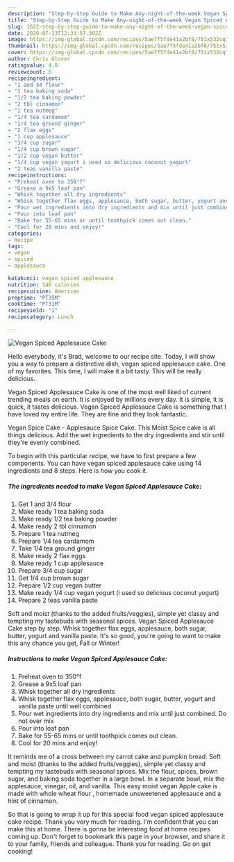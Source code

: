 ```yaml
---
description: "Step-by-Step Guide to Make Any-night-of-the-week Vegan Spiced Applesauce Cake"
title: "Step-by-Step Guide to Make Any-night-of-the-week Vegan Spiced Applesauce Cake"
slug: 1622-step-by-step-guide-to-make-any-night-of-the-week-vegan-spiced-applesauce-cake
date: 2020-07-23T12:33:57.302Z
image: https://img-global.cpcdn.com/recipes/5ae7f5fde41a2bf8/751x532cq70/vegan-spiced-applesauce-cake-recipe-main-photo.jpg
thumbnail: https://img-global.cpcdn.com/recipes/5ae7f5fde41a2bf8/751x532cq70/vegan-spiced-applesauce-cake-recipe-main-photo.jpg
cover: https://img-global.cpcdn.com/recipes/5ae7f5fde41a2bf8/751x532cq70/vegan-spiced-applesauce-cake-recipe-main-photo.jpg
author: Chris Glover
ratingvalue: 4.8
reviewcount: 6
recipeingredient:
- "1 and 34 flour"
- "1 tea baking soda"
- "1/2 tea baking powder"
- "2 tbl cinnamon"
- "1 tea nutmeg"
- "1/4 tea cardamom"
- "1/4 tea ground ginger"
- "2 flax eggs"
- "1 cup applesauce"
- "3/4 cup sugar"
- "1/4 cup brown sugar"
- "1/2 cup vegan butter"
- "1/4 cup vegan yogurt i used so delicious coconut yogurt"
- "2 teas vanilla paste"
recipeinstructions:
- "Preheat oven to 350°f"
- "Grease a 9x5 loaf pan"
- "Whisk together all dry ingredients"
- "Whisk together flax eggs, applesauce, both sugar, butter, yogurt and vanilla paste until well combined"
- "Pour wet ingredients into dry ingredients and mix until just combined. Do not over mix"
- "Pour into loaf pan"
- "Bake for 55-65 mins or until toothpick comes out clean."
- "Cool for 20 mins and enjoy!"
categories:
- Recipe
tags:
- vegan
- spiced
- applesauce

katakunci: vegan spiced applesauce 
nutrition: 140 calories
recipecuisine: American
preptime: "PT35M"
cooktime: "PT31M"
recipeyield: "1"
recipecategory: Lunch

---
```



![Vegan Spiced Applesauce Cake](https://img-global.cpcdn.com/recipes/5ae7f5fde41a2bf8/751x532cq70/vegan-spiced-applesauce-cake-recipe-main-photo.jpg)

Hello everybody, it's Brad, welcome to our recipe site. Today, I will show you a way to prepare a distinctive dish, vegan spiced applesauce cake. One of my favorites. This time, I will make it a bit tasty. This will be really delicious.

Vegan Spiced Applesauce Cake is one of the most well liked of current trending meals on earth. It is enjoyed by millions every day. It is simple, it is quick, it tastes delicious. Vegan Spiced Applesauce Cake is something that I have loved my entire life. They are fine and they look fantastic.

Vegan Spice Cake - Applesauce Spice Cake. This Moist Spice cake is all things delicious. Add the wet ingredients to the dry ingredients and stir until they&#39;re evenly combined.


To begin with this particular recipe, we have to first prepare a few components. You can have vegan spiced applesauce cake using 14 ingredients and 8 steps. Here is how you cook it.

<!--inarticleads1-->

##### The ingredients needed to make Vegan Spiced Applesauce Cake:

1. Get 1 and 3/4 flour
1. Make ready 1 tea baking soda
1. Make ready 1/2 tea baking powder
1. Make ready 2 tbl cinnamon
1. Prepare 1 tea nutmeg
1. Prepare 1/4 tea cardamom
1. Take 1/4 tea ground ginger
1. Make ready 2 flax eggs
1. Make ready 1 cup applesauce
1. Prepare 3/4 cup sugar
1. Get 1/4 cup brown sugar
1. Prepare 1/2 cup vegan butter
1. Make ready 1/4 cup vegan yogurt (i used so delicious coconut yogurt)
1. Prepare 2 teas vanilla paste


Soft and moist (thanks to the added fruits/veggies), simple yet classy and tempting my tastebuds with seasonal spices. Vegan Spiced Applesauce Cake step by step. Whisk together flax eggs, applesauce, both sugar, butter, yogurt and vanilla paste. It&#39;s so good, you&#39;re going to want to make this any chance you get, Fall or Winter! 

<!--inarticleads2-->

##### Instructions to make Vegan Spiced Applesauce Cake:

1. Preheat oven to 350°f
1. Grease a 9x5 loaf pan
1. Whisk together all dry ingredients
1. Whisk together flax eggs, applesauce, both sugar, butter, yogurt and vanilla paste until well combined
1. Pour wet ingredients into dry ingredients and mix until just combined. Do not over mix
1. Pour into loaf pan
1. Bake for 55-65 mins or until toothpick comes out clean.
1. Cool for 20 mins and enjoy!


It reminds me of a cross between my carrot cake and pumpkin bread. Soft and moist (thanks to the added fruits/veggies), simple yet classy and tempting my tastebuds with seasonal spices. Mix the flour, spices, brown sugar, and baking soda together in a large bowl. In a separate bowl, mix the applesauce, vinegar, oil, and vanilla. This easy moist vegan Apple cake is made with whole wheat flour , homemade unsweetened applesauce and a hint of cinnamon. 

So that is going to wrap it up for this special food vegan spiced applesauce cake recipe. Thank you very much for reading. I'm confident that you can make this at home. There is gonna be interesting food at home recipes coming up. Don't forget to bookmark this page in your browser, and share it to your family, friends and colleague. Thank you for reading. Go on get cooking!
